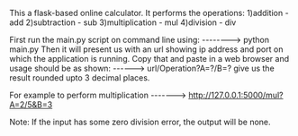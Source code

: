 

This a flask-based online calculator. 
It performs the operations: 
1)addition - add 
2)subtraction - sub 
3)multiplication - mul 
4)division - div 

First run the main.py script on command line using: 
--------> python main.py 
Then it will present us with an url showing ip address and port on which the application is running. 
Copy that and paste in a web browser and usage should be as shown: 
------> url/Operation?A=?/B=? give us the result rounded upto 3 decimal places. 

For example to perform multiplication 
-------> http://127.0.0.1:5000/mul?A=2/5&B=3 

Note: If the input has some zero division error, the output will be none.
